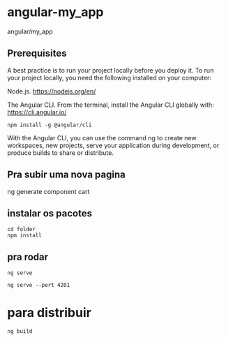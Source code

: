 # angular-my_app
angular/my_app

## Prerequisites
A best practice is to run your project locally before you deploy it. To run your project locally, you need the following installed on your computer:

Node.js. https://nodejs.org/en/



The Angular CLI. From the terminal, install the Angular CLI globally with: https://cli.angular.io/

    npm install -g @angular/cli

With the Angular CLI, you can use the command ng to create new workspaces, new projects, serve your application during development, or produce builds to share or distribute.

## Pra subir uma nova pagina
ng generate component cart




## instalar os pacotes
    cd folder
    npm install

## pra rodar

    ng serve

    ng serve --port 4201

# para distribuir
    ng build
